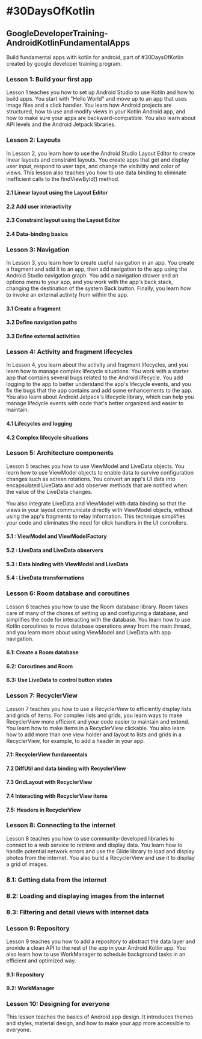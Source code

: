 # #30DaysOfKotlin
## GoogleDeveloperTraining-AndroidKotlinFundamentalApps
Build fundamental apps with kotlin for android, part of #30DaysOfKotlin created by google developer
training program.

### Lesson 1: Build your first app
Lesson 1 teaches you how to set up Android Studio to use Kotlin and how to build apps. You start
with "Hello World" and move up to an app that uses image files and a click handler. You learn how
Android projects are structured, how to use and modify views in your Kotlin Android app, and how to
 make sure your apps are backward-compatible. You also learn about API levels and the Android
 Jetpack libraries.

### Lesson 2: Layouts
In Lesson 2, you learn how to use the Android Studio Layout Editor to create linear layouts and
constraint layouts. You create apps that get and display user input, respond to user taps, and
change the visibility and color of views. This lesson also teaches you how to use data binding to
eliminate inefficient calls to the findViewById() method.

#### 2.1 Linear layout using the Layout Editor
#### 2.2 Add user interactivity
#### 2.3 Constraint layout using the Layout Editor
#### 2.4 Data-binding basics

### Lesson 3: Navigation
In Lesson 3, you learn how to create useful navigation in an app. You create a fragment and add it
to an app, then add navigation to the app using the Android Studio navigation graph. You add a
navigation drawer and an options menu to your app, and you work with the app's back stack, changing
 the destination of the system Back button. Finally, you learn how to invoke an external activity
 from within the app.

#### 3.1 Create a fragment
#### 3.2 Define navigation paths
#### 3.3 Define external activities

### Lesson 4: Activity and fragment lifecycles
In Lesson 4, you learn about the activity and fragment lifecycles, and you learn how to manage
complex lifecycle situations. You work with a starter app that contains several bugs related to the
Android lifecycle. You add logging to the app to better understand the app's lifecycle events, and
you fix the bugs that the app contains and add some enhancements to the app. You also learn about
Android Jetpack's lifecycle library, which can help you manage lifecycle events with code that's
better organized and easier to maintain.

#### 4.1 Lifecycles and logging
#### 4.2 Complex lifecycle situations

### Lesson 5: Architecture components
Lesson 5 teaches you how to use ViewModel and LiveData objects. You learn how to use ViewModel
objects to enable data to survive configuration changes such as screen rotations. You convert an
app's UI data into encapsulated LiveData and add observer methods that are notified when the value
of the LiveData changes.

You also integrate LiveData and ViewModel with data binding so that the views in your layout
communicate directly with ViewModel objects, without using the app's fragments to relay information.
This technique simplifies your code and eliminates the need for click handlers in the UI controllers.

#### 5.1 : ViewModel and ViewModelFactory
#### 5.2 : LiveData and LiveData observers
#### 5.3 : Data binding with ViewModel and LiveData
#### 5.4 : LiveData transformations

### Lesson 6: Room database and coroutines
Lesson 6 teaches you how to use the Room database library. Room takes care of many of the chores of
setting up and configuring a database, and simplifies the code for interacting with the database.
You learn how to use Kotlin coroutines to move database operations away from the main thread, and
you learn more about using ViewModel and LiveData with app navigation.

#### 6.1: Create a Room database
#### 6.2: Coroutines and Room
#### 6.3: Use LiveData to control button states

### Lesson 7: RecyclerView
Lesson 7 teaches you how to use a RecyclerView to efficiently display lists and grids of items. For
complex lists and grids, you learn ways to make RecyclerView more efficient and your code easier to
maintain and extend. You learn how to make items in a RecyclerView clickable. You also learn how to
add more than one view holder and layout to lists and grids in a RecyclerView, for example, to add
a header in your app.

#### 7.1: RecyclerView fundamentals
#### 7.2 DiffUtil and data binding with RecyclerView
#### 7.3 GridLayout with RecyclerView
#### 7.4 Interacting with RecyclerView items
#### 7.5: Headers in RecyclerView

### Lesson 8: Connecting to the internet
Lesson 8 teaches you how to use community-developed libraries to connect to a web service to
retrieve and display data. You learn how to handle potential network errors and use the Glide
library to load and display photos from the internet. You also build a RecyclerView and use it to
display a grid of images.

### 8.1: Getting data from the internet
### 8.2: Loading and displaying images from the internet
### 8.3: Filtering and detail views with internet data

### Lesson 9: Repository
Lesson 9 teaches you how to add a repository to abstract the data layer and provide a clean API to
the rest of the app in your Android Kotlin app. You also learn how to use WorkManager to schedule
background tasks in an efficient and optimized way.

#### 9.1: Repository
#### 9.2: WorkManager

### Lesson 10: Designing for everyone
This lesson teaches the basics of Android app design. It introduces themes and styles, material
design, and how to make your app more accessible to everyone.